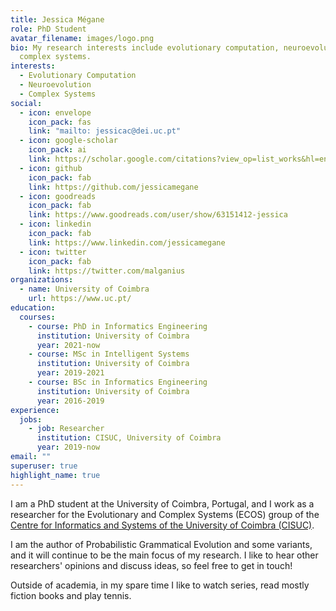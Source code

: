 ```yaml
---
title: Jessica Mégane
role: PhD Student
avatar_filename: images/logo.png
bio: My research interests include evolutionary computation, neuroevolution, and
  complex systems.
interests:
  - Evolutionary Computation
  - Neuroevolution
  - Complex Systems
social:
  - icon: envelope
    icon_pack: fas
    link: "mailto: jessicac@dei.uc.pt"
  - icon: google-scholar
    icon_pack: ai
    link: https://scholar.google.com/citations?view_op=list_works&hl=en&user=OSYnfP8AAAAJ
  - icon: github
    icon_pack: fab
    link: https://github.com/jessicamegane
  - icon: goodreads
    icon_pack: fab
    link: https://www.goodreads.com/user/show/63151412-jessica
  - icon: linkedin
    icon_pack: fab
    link: https://www.linkedin.com/jessicamegane
  - icon: twitter
    icon_pack: fab
    link: https://twitter.com/malganius
organizations:
  - name: University of Coimbra
    url: https://www.uc.pt/
education:
  courses:
    - course: PhD in Informatics Engineering
      institution: University of Coimbra
      year: 2021-now
    - course: MSc in Intelligent Systems
      institution: University of Coimbra
      year: 2019-2021
    - course: BSc in Informatics Engineering
      institution: University of Coimbra
      year: 2016-2019
experience:
  jobs:
    - job: Researcher
      institution: CISUC, University of Coimbra
      year: 2019-now
email: ""
superuser: true
highlight_name: true
---
```

I am a PhD student at the University of Coimbra, Portugal, and I work as a researcher for the Evolutionary and Complex Systems (ECOS) group of the [Centre for Informatics and Systems of the University of Coimbra (CISUC)](https://www.cisuc.uc.pt/).

I am the author of Probabilistic Grammatical Evolution and some variants, and it will continue to be the main focus of my research.
I like to hear other researchers' opinions and discuss ideas, so feel free to get in touch!

Outside of academia, in my spare time I like to watch series, read mostly fiction books and play tennis.